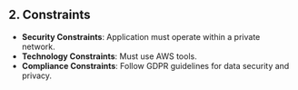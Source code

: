 ## 2. Constraints
- **Security Constraints**: Application must operate within a private network.
- **Technology Constraints**: Must use AWS tools.
- **Compliance Constraints**: Follow GDPR guidelines for data security and privacy.